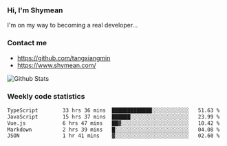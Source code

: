 ### Hi, I'm Shymean

I'm on my way to becoming a real developer...

### Contact me

- <https://github.com/tangxiangmin>
- <https://www.shymean.com/>

![Github Stats](https://github-readme-stats.vercel.app/api?username=tangxiangmin&show_icons=true&theme=dark)


###  Weekly code statistics

<!--START_SECTION:waka-->

```txt
TypeScript        33 hrs 36 mins  █████████████░░░░░░░░░░░░   51.63 %
JavaScript        15 hrs 37 mins  ██████░░░░░░░░░░░░░░░░░░░   23.99 %
Vue.js            6 hrs 47 mins   ██▓░░░░░░░░░░░░░░░░░░░░░░   10.42 %
Markdown          2 hrs 39 mins   █░░░░░░░░░░░░░░░░░░░░░░░░   04.08 %
JSON              1 hr 41 mins    ▓░░░░░░░░░░░░░░░░░░░░░░░░   02.60 %
```

<!--END_SECTION:waka-->